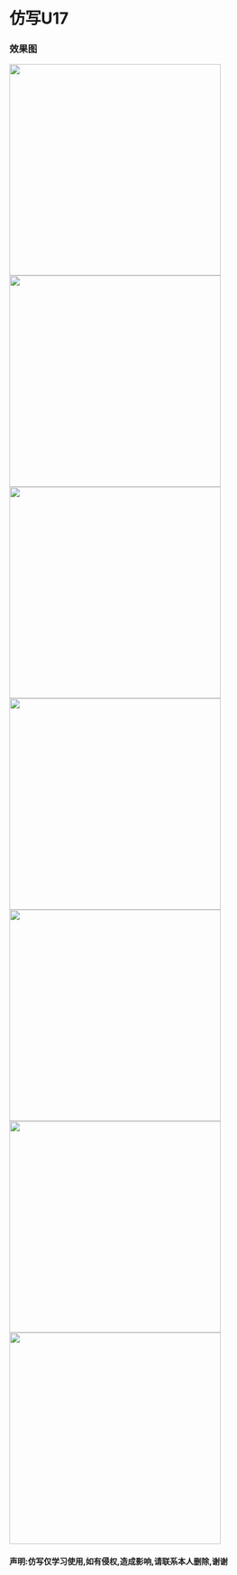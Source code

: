 # 仿写U17
### 效果图

<img src="./Images/U17.gif" width="375">
<img src="./Images/1.png" width="375">
<img src="./Images/2.png" width="375">
<img src="./Images/3.png" width="375">
<img src="./Images/4.png" width="375">
<img src="./Images/5.png" width="375">
<img src="./Images/6.png" width="375">

#### 声明:仿写仅学习使用,如有侵权,造成影响,请联系本人删除,谢谢
